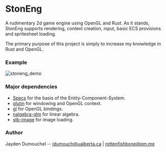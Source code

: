 # StonEng

A rudimentary 2d game engine using OpenGL and Rust.
As it stands, StonEng supports rendering, context creation, input, basic ECS provisions and spritesheet loading.

The primary purpose of this project is simply to increase my knowledge in Rust and OpenGL.

### Example
![stoneng_demo](https://user-images.githubusercontent.com/2926677/177432778-a704429f-dac4-47ab-8797-3cee96cae1ae.gif)

### Major dependencies
- [Specs](https://github.com/amethyst/specs) for the basis of the Entity-Component-System.
- [glutin](https://github.com/rust-windowing/glutin) for windowing and OpenGL context.
- [gl](https://github.com/brendanzab/gl-rs) for OpenGL bindings.
- [nalgebra-glm](https://github.com/dimforge/nalgebra) for linear algebra.
- [stb-image](https://github.com/servo/rust-stb-image) for image loading.

### Author
Jayden Dumouchel -- jdumouch@ualberta.ca | rottenfishbone@pm.me
